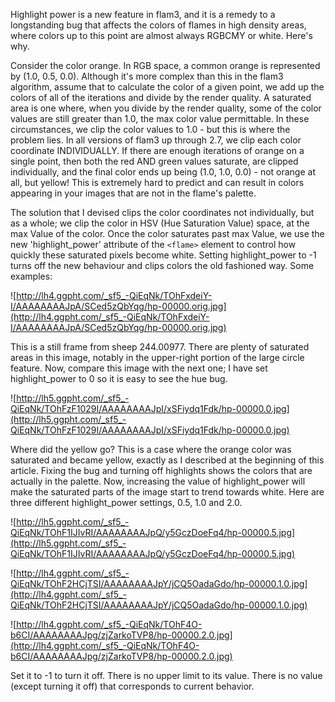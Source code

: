 Highlight power is a new feature in flam3, and it is a remedy to a longstanding bug that affects the colors of flames in high density areas, where colors up to this point are almost always RGBCMY or white. Here's why.

Consider the color orange. In RGB space, a common orange is represented by (1.0, 0.5, 0.0). Although it's more complex than this in the flam3 algorithm, assume that to calculate the color of a given point, we add up the colors of all of the iterations and divide by the render quality. A saturated area is one where, when you divide by the render quality, some of the color values are still greater than 1.0, the max color value permittable. In these circumstances, we clip the color values to 1.0 - but this is where the problem lies. In all versions of flam3 up through 2.7, we clip each color coordinate INDIVIDUALLY. If there are enough iterations of orange on a single point, then both the red AND green values saturate, are clipped individually, and the final color ends up being (1.0, 1.0, 0.0) - not orange at all, but yellow! This is extremely hard to predict and can result in colors appearing in your images that are not in the flame's palette.

The solution that I devised clips the color coordinates not individually, but as a whole; we clip the color in HSV (Hue Saturation Value) space, at the max Value of the color. Once the color saturates past max Value, we use the new 'highlight\_power' attribute of the `<flame>` element to control how quickly these saturated pixels become white. Setting highlight\_power to -1 turns off the new behaviour and clips colors the old fashioned way. Some examples:

![http://lh4.ggpht.com/_sf5_-QiEqNk/TOhFxdeiY-I/AAAAAAAAJpA/SCed5zQbYqg/hp-00000.orig.jpg](http://lh4.ggpht.com/_sf5_-QiEqNk/TOhFxdeiY-I/AAAAAAAAJpA/SCed5zQbYqg/hp-00000.orig.jpg)

This is a still frame from sheep 244.00977. There are plenty of saturated areas in this image, notably in the upper-right portion of the large circle feature. Now, compare this image with the next one; I have set highlight\_power to 0 so it is easy to see the hue bug.

![http://lh5.ggpht.com/_sf5_-QiEqNk/TOhFzF1029I/AAAAAAAAJpI/xSFiydq1Fdk/hp-00000.0.jpg](http://lh5.ggpht.com/_sf5_-QiEqNk/TOhFzF1029I/AAAAAAAAJpI/xSFiydq1Fdk/hp-00000.0.jpg)

Where did the yellow go? This is a case where the orange color was saturated and became yellow, exactly as I described at the beginning of this article. Fixing the bug and turning off highlights shows the colors that are actually in the palette. Now, increasing the value of highlight\_power will make the saturated parts of the image start to trend towards white. Here are three different highlight\_power settings, 0.5, 1.0 and 2.0.

![http://lh5.ggpht.com/_sf5_-QiEqNk/TOhF1IJIvRI/AAAAAAAAJpQ/y5GczDoeFq4/hp-00000.5.jpg](http://lh5.ggpht.com/_sf5_-QiEqNk/TOhF1IJIvRI/AAAAAAAAJpQ/y5GczDoeFq4/hp-00000.5.jpg)

![http://lh4.ggpht.com/_sf5_-QiEqNk/TOhF2HCjTSI/AAAAAAAAJpY/jCQ5OadaGdo/hp-00000.1.0.jpg](http://lh4.ggpht.com/_sf5_-QiEqNk/TOhF2HCjTSI/AAAAAAAAJpY/jCQ5OadaGdo/hp-00000.1.0.jpg)

![http://lh4.ggpht.com/_sf5_-QiEqNk/TOhF4O-b6CI/AAAAAAAAJpg/zjZarkoTVP8/hp-00000.2.0.jpg](http://lh4.ggpht.com/_sf5_-QiEqNk/TOhF4O-b6CI/AAAAAAAAJpg/zjZarkoTVP8/hp-00000.2.0.jpg)

Set it to -1 to turn it off. There is no upper limit to its value. There is no value (except turning it off) that corresponds to current behavior.